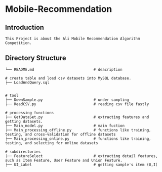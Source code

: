 # Mobile-Recommendation


Introduction 
-----------------------------
    
    This Project is about the Ali Mobile Recommendation Algorithm Competition.

Directory Structure
-----------------------------

	└── README.md                           # deacription

	# create table and load csv datasets into MySQL database.
	├── LoadAndQuery.sql


	# tool
	├── DownSample.py                       # under sampling
	├── ReadCSV.py                          # reading csv file fastly

	# processing functions
	├── GetDataSet.py                       # extracting features and getting datasets. 
	├── Main_model.py                       # main fuction
	├── Main_processing_offline.py          # functions like training, testing, and cross-validation for offline datasets
	├── Main_processing_online.py           # functions like training, testing, and selecting for online datasets

	# subdirectories
	├── FeatureSelect                       # extracting detail features, such as Item Feature, User Feature and Union Feature.
	├── UI_Label                            # getting sample's item (U,I)





